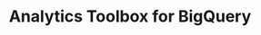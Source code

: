 ---
title: Analytics Toolbox for BigQuery
description: "Unlock Spatial Analytics in BigQuery"
icon: "/img/icons/bigquery-analytics-toolbox.png"
type: examples
category: transformations
layout: categories/list
---
